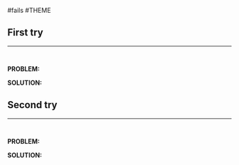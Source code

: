 #fails 
#THEME 
## First try
___
```go



```

**PROBLEM:**

**SOLUTION:**



## Second try
____
```go



```

**PROBLEM:**

**SOLUTION:**